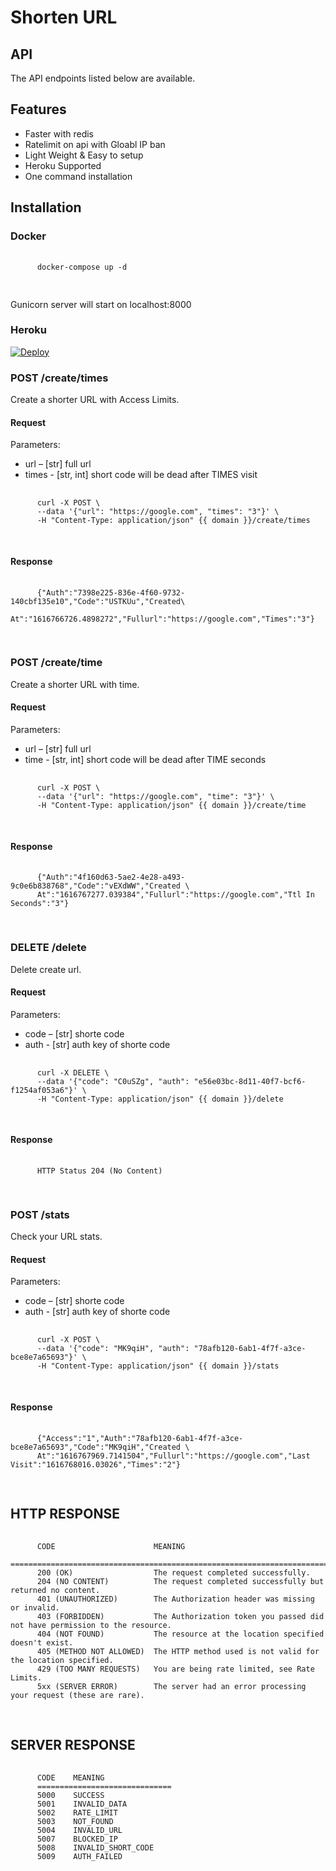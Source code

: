 # Shorten URL
<h2>API</h2>
<p> The API endpoints listed below are available. </p>
<h2>Features</h2>
<p>
	<ul>
		<li>Faster with redis</li>
		<li>Ratelimit on api with Gloabl IP ban</li>
		<li>Light Weight & Easy to setup</li>
		<li>Heroku Supported</li>
		<li>One command installation</li>
	</ul>
</p>
<h2>Installation</h2>
<h3>Docker</h3>
<p>
  <pre>
    <code>
      docker-compose up -d
    </code>
  </pre> Gunicorn server will start on localhost:8000
</p>
<h3>Heroku</h3>
<a href="https://heroku.com/deploy">
  <img src="https://www.herokucdn.com/deploy/button.svg" alt="Deploy">
</a>
<!-- API:FIRST -->
<h3>POST /create/times</h3>
<p> Create a shorter URL with Access Limits. </p>
<h4>Request</h4>
<p> Parameters:
	<ul>
		<li>url – [str] full url</li>
		<li>times - [str, int] short code will be dead after TIMES visit</li>
	</ul>
</p>
  <pre>
    <code>
      curl -X POST \
      --data '{"url": "https://google.com", "times": "3"}' \
      -H "Content-Type: application/json" {{ domain }}/create/times
    </code>
  </pre>
<h4>Response</h4>
  <pre>
    <code>
      {"Auth":"7398e225-836e-4f60-9732-140cbf135e10","Code":"USTKUu","Created\
       At":"1616766726.4898272","Fullurl":"https://google.com","Times":"3"}
    </code>
  </pre>
<!-- API:END FIRST -->
<!-- API:SECOND -->
<h3>POST /create/time</h3>
<p> Create a shorter URL with time. </p>
<h4>Request</h4>
<p> Parameters:
	<ul>
		<li>url – [str] full url</li>
		<li>time - [str, int] short code will be dead after TIME seconds</li>
	</ul>
</p>
  <pre>
    <code>
      curl -X POST \
      --data '{"url": "https://google.com", "time": "3"}' \
      -H "Content-Type: application/json" {{ domain }}/create/time
    </code>
  </pre>
<h4>Response</h4>
  <pre>
    <code>
      {"Auth":"4f160d63-5ae2-4e28-a493-9c0e6b838768","Code":"vEXdWW","Created \
      At":"1616767277.039384","Fullurl":"https://google.com","Ttl In Seconds":"3"}
    </code>
  </pre>
<!-- API:END SECOND -->
<!-- API:THIRD -->
<h3>DELETE /delete</h3>
<p> Delete create url. </p>
<h4>Request</h4>
<p> Parameters:
	<ul>
		<li>code – [str] shorte code</li>
		<li>auth - [str] auth key of shorte code</li>
	</ul>
</p>
  <pre>
    <code>
      curl -X DELETE \
      --data '{"code": "C0uSZg", "auth": "e56e03bc-8d11-40f7-bcf6-f1254af053a6"}' \
      -H "Content-Type: application/json" {{ domain }}/delete
    </code>
  </pre>
<h4>Response</h4>
  <pre>
    <code>
      HTTP Status 204 (No Content)
    </code>
  </pre>
<!-- API:END THIRD -->
<!-- API:FOURTH -->
<h3>POST /stats</h3>
<p> Check your URL stats. </p>
<h4>Request</h4>
<p> Parameters:
	<ul>
		<li>code – [str] shorte code</li>
		<li>auth - [str] auth key of shorte code</li>
	</ul>
</p>
  <pre>
    <code>
      curl -X POST \
      --data '{"code": "MK9qiH", "auth": "78afb120-6ab1-4f7f-a3ce-bce8e7a65693"}' \
      -H "Content-Type: application/json" {{ domain }}/stats
    </code>
  </pre>
<h4>Response</h4>
  <pre>
    <code>
      {"Access":"1","Auth":"78afb120-6ab1-4f7f-a3ce-bce8e7a65693","Code":"MK9qiH","Created \
      At":"1616767969.7141504","Fullurl":"https://google.com","Last Visit":"1616768016.03026","Times":"2"}
    </code>
  </pre>
<!-- API:END FOURTH -->
<h2>HTTP RESPONSE</h2>
  <pre>
    <code>
      CODE                      MEANING
      ======================================================================================================
      200 (OK)                  The request completed successfully.
      204 (NO CONTENT)          The request completed successfully but returned no content.
      401 (UNAUTHORIZED)        The Authorization header was missing or invalid.
      403 (FORBIDDEN)           The Authorization token you passed did not have permission to the resource.
      404 (NOT FOUND)           The resource at the location specified doesn't exist.
      405 (METHOD NOT ALLOWED)  The HTTP method used is not valid for the location specified.
      429 (TOO MANY REQUESTS)   You are being rate limited, see Rate Limits.
      5xx (SERVER ERROR)        The server had an error processing your request (these are rare).
    </code>
  </pre>
<h2>SERVER RESPONSE</h2>
  <pre>
    <code>
      CODE    MEANING
      ==============================
      5000    SUCCESS
      5001    INVALID_DATA
      5002    RATE_LIMIT
      5003    NOT_FOUND
      5004    INVALID_URL
      5007    BLOCKED_IP
      5008    INVALID_SHORT_CODE
      5009    AUTH_FAILED
    </code>
  </pre>
